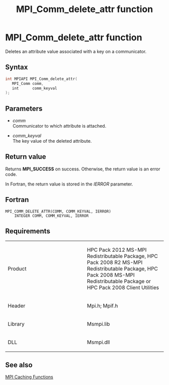 ﻿---
title: MPI_Comm_delete_attr function
TOCTitle: MPI_Comm_delete_attr function
ms:assetid: 4d702a45-4379-4569-a23c-eb5157475962
ms:mtpsurl: https://msdn.microsoft.com/en-us/library/Dn473264(v=VS.85)
ms:contentKeyID: 59360810
ms.date: 03/28/2018
mtps_version: v=VS.85
f1_keywords:
- MPI_COMM_DELETE_ATTR
- mpif/MPI_Comm_delete_attr
- mpi/MPI_COMM_DELETE_ATTR
dev_langs:
- C++
- C
---

# MPI\_Comm\_delete\_attr function

Deletes an attribute value associated with a key on a  communicator.

## Syntax

``` c++
int MPIAPI MPI_Comm_delete_attr(
   MPI_Comm comm,
   int      comm_keyval
);
```

## Parameters

  - *comm*  
    Communicator to which attribute is attached.

  - *comm\_keyval*  
    The key value of the deleted attribute.

## Return value

Returns **MPI\_SUCCESS** on success. Otherwise, the return value is an error code.

In Fortran, the return value is stored in the *IERROR* parameter.

## Fortran

    MPI_COMM_DELETE_ATTR(COMM, COMM_KEYVAL, IERROR)
        INTEGER COMM, COMM_KEYVAL, IERROR

## Requirements

<table>
<colgroup>
<col style="width: 50%" />
<col style="width: 50%" />
</colgroup>
<tbody>
<tr class="odd">
<td><p>Product</p></td>
<td><p>HPC Pack 2012 MS-MPI Redistributable Package, HPC Pack 2008 R2 MS-MPI Redistributable Package, HPC Pack 2008 MS-MPI Redistributable Package or HPC Pack 2008 Client Utilities</p></td>
</tr>
<tr class="even">
<td><p>Header</p></td>
<td>Mpi.h;
Mpif.h</td>
</tr>
<tr class="odd">
<td><p>Library</p></td>
<td>Msmpi.lib</td>
</tr>
<tr class="even">
<td><p>DLL</p></td>
<td>Msmpi.dll</td>
</tr>
</tbody>
</table>


## See also

[MPI Caching Functions](mpi-caching-functions.md)

